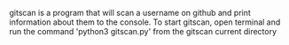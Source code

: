 gitscan is a program that will scan a username on github and print information about them to the console.
To start gitscan, open terminal and run the command 'python3 gitscan.py' from the gitscan current directory
